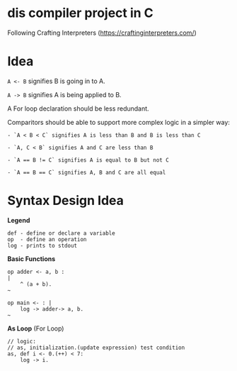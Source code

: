 # dis compiler project in C

Following Crafting Interpreters (https://craftinginterpreters.com/)


# Idea

`A <- B` signifies B is going in to A.

`A -> B` signifies A is being applied to B.

A For loop declaration should be less redundant.

Comparitors should be able to support more complex logic in a simpler way:

    - `A < B < C` signifies A is less than B and B is less than C

    - `A, C < B` signifies A and C are less than B
    
    - `A == B != C` signifies A is equal to B but not C
    
    - `A == B == C` signifies A, B and C are all equal


# Syntax Design Idea

**Legend**
```
def - define or declare a variable
op  - define an operation
log - prints to stdout
```

**Basic Functions**
```
op adder <- a, b : 
|
    ^ (a + b).
~

op main <- : |
    log -> adder-> a, b.
~
```

**As Loop** (For Loop)
```
// logic:
// as, initialization.(update expression) test condition
as, def i <- 0.(++) < 7: 
    log -> i.
```
